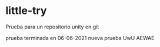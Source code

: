 # little-try
Prueba para un repositorio unity en git

prueba terminada en 06-06-2021
nueva prueba UwU
AEWAE